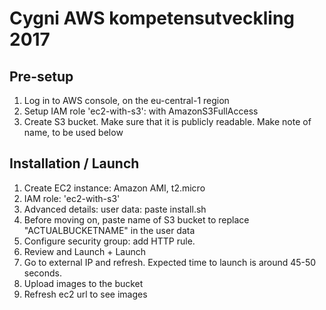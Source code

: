# Cygni AWS kompetensutveckling 2017

## Pre-setup

1. Log in to AWS console, on the eu-central-1 region
1. Setup IAM role 'ec2-with-s3': with AmazonS3FullAccess
1. Create S3 bucket. Make sure that it is publicly readable. Make note of name, to be used below

## Installation / Launch

1. Create EC2 instance: Amazon AMI, t2.micro
1. IAM role: 'ec2-with-s3'
1. Advanced details: user data: paste install.sh
1. Before moving on, paste name of S3 bucket to replace "ACTUALBUCKETNAME" in the user data
1. Configure security group: add HTTP rule.
1. Review and Launch + Launch
1. Go to external IP and refresh. Expected time to launch is around 45-50 seconds.
1. Upload images to the bucket
1. Refresh ec2 url to see images
